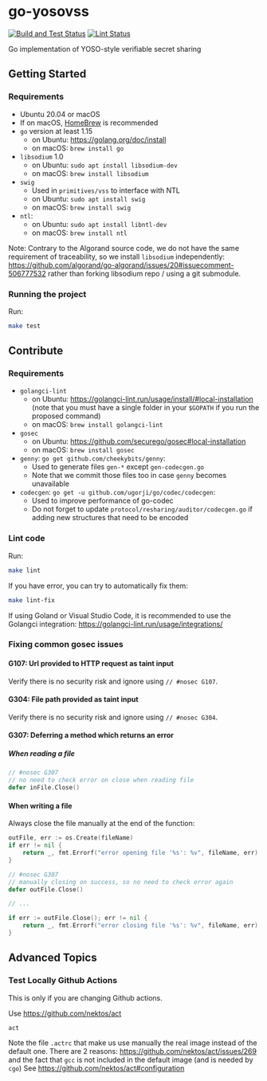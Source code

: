 # go-yosovss

[![Build and Test Status](https://github.com/shaih/go-yosovss/workflows/Build%20and%20Test/badge.svg)](https://github.com/shaih/go-yosovss/actions?query=workflow%3A%22Build+and+Test%22)
[![Lint Status](https://github.com/shaih/go-yosovss/workflows/Lint/badge.svg)](https://github.com/shaih/go-yosovss/actions?query=workflow%3ALint)

Go implementation of YOSO-style verifiable secret sharing

## Getting Started

### Requirements

- Ubuntu 20.04 or macOS 
- If on macOS, [HomeBrew](https://brew.sh/) is recommended
- `go` version at least 1.15
    - on Ubuntu: https://golang.org/doc/install
    - on macOS: `brew install go`
- `libsodium` 1.0
    - on Ubuntu: `sudo apt install libsodium-dev`
    - on macOS: `brew install libsodium`
- `swig`
    - Used in `primitives/vss` to interface with NTL
    - on Ubuntu: `sudo apt install swig`
    - on macOS: `brew install swig`
- `ntl`:
    - on Ubuntu: `sudo apt install libntl-dev`
    - on macOS: `brew install ntl`

Note: Contrary to the Algorand source code, we do not have the same requirement of traceability, so we install `libsodium` independently:
https://github.com/algorand/go-algorand/issues/20#issuecomment-506777532
rather than forking libsodium repo / using a git submodule.

### Running the project

Run:
```bash
make test
```

## Contribute

### Requirements

- `golangci-lint`
  - on Ubuntu: https://golangci-lint.run/usage/install/#local-installation 
    (note that you must have a single folder in your `$GOPATH` if you run the proposed command)
  - on macOS: `brew install golangci-lint`
- `gosec`
  - on Ubuntu: https://github.com/securego/gosec#local-installation
  - on macOS: `brew install gosec`
- `genny`: `go get github.com/cheekybits/genny`:
  - Used to generate files `gen-*` except `gen-codecgen.go`
  - Note that we commit those files too in case `genny` becomes unavailable
- `codecgen`: `go get -u github.com/ugorji/go/codec/codecgen`:
  - Used to improve performance of go-codec
  - Do not forget to update `protocol/resharing/auditor/codecgen.go` if adding new structures that need to be encoded

### Lint code

Run:
```bash
make lint
```

If you have error, you can try to automatically fix them:
```bash
make lint-fix
```

If using Goland or Visual Studio Code, it is recommended to use the Golangci integration:
https://golangci-lint.run/usage/integrations/

### Fixing common gosec issues

#### G107: Url provided to HTTP request as taint input

Verify there is no security risk and ignore using `// #nosec G107`.

#### G304: File path provided as taint input

Verify there is no security risk and ignore using `// #nosec G304`.

#### G307: Deferring a method which returns an error

##### When reading a file

```go
// #nosec G307
// no need to check error on close when reading file
defer inFile.Close()
```

#### When writing a file

Always close the file manually at the end of the function:

```go
outFile, err := os.Create(fileName)
if err != nil {
    return _, fmt.Errorf("error opening file '%s': %v", fileName, err)
}

// #nosec G307
// manually closing on success, so no need to check error again
defer outFile.Close()

// ...

if err := outFile.Close(); err != nil {
    return _, fmt.Errorf("error closing file '%s': %v", fileName, err)
}
```

## Advanced Topics

### Test Locally Github Actions

This is only if you are changing Github actions.

Use https://github.com/nektos/act

```
act
```

Note the file `.actrc` that make us use manually the real image instead of the default one.
There are 2 reasons: https://github.com/nektos/act/issues/269 and the fact that `gcc` is not included in the default image (and is needed by `cgo`)
See https://github.com/nektos/act#configuration
